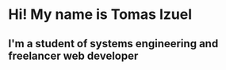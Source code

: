 # Hi! My name is **Tomas Izuel**
## I'm a student of systems engineering and freelancer web developer

